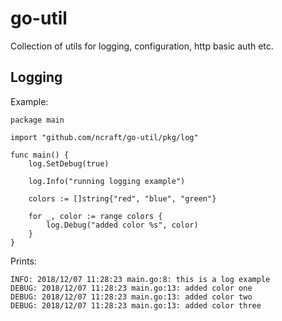 # go-util

Collection of utils for logging, configuration, http basic auth etc.

## Logging

Example:
```golang
package main

import "github.com/ncraft/go-util/pkg/log"

func main() {
	log.SetDebug(true)

	log.Info("running logging example")

	colors := []string{"red", "blue", "green"}

	for _, color := range colors {
		log.Debug("added color %s", color)
	}
}
```

Prints:
```
INFO: 2018/12/07 11:28:23 main.go:8: this is a log example
DEBUG: 2018/12/07 11:28:23 main.go:13: added color one
DEBUG: 2018/12/07 11:28:23 main.go:13: added color two
DEBUG: 2018/12/07 11:28:23 main.go:13: added color three
```